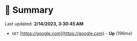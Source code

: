 # 📖 Summary
Last updated: **2/14/2023, 3:30:45 AM**

- `GET` [https://google.com](https://google.com) - **Up** (196ms)
